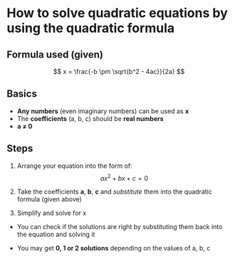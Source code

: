# How to solve quadratic equations by using the quadratic formula 
$$ $$
## Formula used (given)
$$
x = \frac{-b \pm \sqrt{b^2 - 4ac}}{2a}
$$

## Basics
* **Any numbers** (even imaginary numbers) can be used as **x**
* The **coefficients** (a, b, c) should be **real numbers** 
* **a $\not=$ 0**


## Steps
1. Arrange your equation into the form of: 
$$ax^2 + bx + c = 0$$
2. Take the coefficients **a**, **b**, **c** and *substitute* them into the quadratic formula (given above)

3. Simplify and solve for x

* You can check if the solutions are right by substituting them back into the equation and solving it

* You may get **0, 1 or 2 solutions** depending on the values of a, b, c
